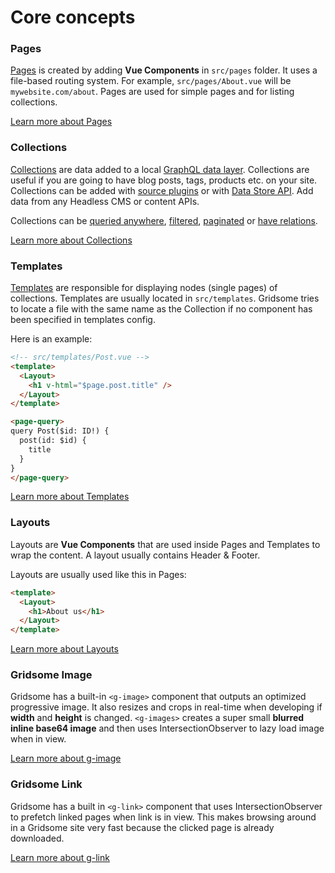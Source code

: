 # Core concepts

### Pages
[Pages](/docs/pages) is created by adding **Vue Components** in `src/pages` folder. It uses a file-based routing system. For example, `src/pages/About.vue` will be `mywebsite.com/about`. Pages are used for simple pages and for listing collections.

[Learn more about Pages](/docs/pages)

### Collections
[Collections](/docs/collections) are data added to a local [GraphQL data layer](/docs/data-layer). Collections are useful if you are going to have blog posts, tags, products etc. on your site.  Collections can be added with [source plugins](/plugins) or with [Data Store API](/docs/data-store-api). Add data from any Headless CMS or content APIs.

Collections can be [queried anywhere](/docs/querying-data), [filtered](/docs/filtering-data), [paginated](/docs/pagination) or [have relations](/docs/taxonomies).

[Learn more about Collections](/docs/collections)

### Templates
[Templates](/docs/templates) are responsible for displaying nodes (single pages) of collections. Templates are usually located in `src/templates`. Gridsome tries to locate a file with the same name as the Collection if no component has been specified in templates config.

Here is an example:

```html
<!-- src/templates/Post.vue -->
<template>
  <Layout>
  	<h1 v-html="$page.post.title" />
  </Layout>
</template>

<page-query>
query Post($id: ID!) {
  post(id: $id) {
    title
  }
}
</page-query>
```

[Learn more about Templates](/docs/templates)

### Layouts
Layouts are **Vue Components** that are used inside Pages and Templates to wrap the content. A layout usually contains Header & Footer.

Layouts are usually used like this in Pages:

```html
<template>
  <Layout>
  	<h1>About us</h1>
  </Layout>
</template>
```

[Learn more about Layouts](/docs/layouts)


### Gridsome Image
Gridsome has a built-in `<g-image>` component that outputs an optimized progressive image. It also resizes and crops in real-time when developing if **width** and **height** is changed. `<g-images>` creates a super small **blurred inline base64 image** and then uses IntersectionObserver to lazy load image when in view.

[Learn more about g-image](/docs/images)

### Gridsome Link
Gridsome has a built in `<g-link>` component that uses IntersectionObserver to prefetch linked pages when link is in view. This makes browsing around in a Gridsome site very fast because the clicked page is already downloaded.

[Learn more about g-link](/docs/linking)
